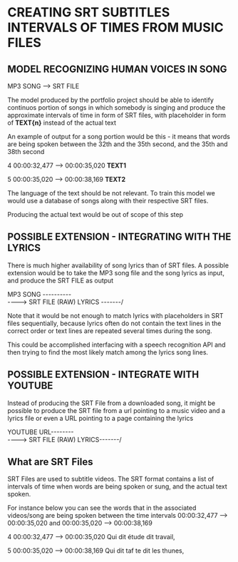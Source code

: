 # CREATING SRT SUBTITLES INTERVALS OF TIMES FROM MUSIC FILES


## MODEL RECOGNIZING HUMAN VOICES IN SONG

MP3 SONG --> SRT FILE

The model produced by the portfolio project should be able to identify continuos portion of songs in which somebody is singing
and produce the approximate intervals of time in form of SRT files,
with placeholder in form of **TEXT{n}** instead of the actual text

An example of output for a song portion would be this -  it means that words
are being spoken between the 32th and the 35th second, and the 35th and 38th second

4
00:00:32,477 --> 00:00:35,020
**TEXT1**

5
00:00:35,020 --> 00:00:38,169
**TEXT2**

The language of the text should be not relevant.
To train this model we would use a database of songs along with their respective SRT files.

Producing the actual text would be out of scope of this step

## POSSIBLE EXTENSION - INTEGRATING WITH THE LYRICS

There is much higher availability of song lyrics than of SRT files. A possible extension
would be to take the MP3 song file and the song lyrics as input, and produce the SRT FILE as output

MP3 SONG  ----------\
                     ----> SRT FILE
(RAW) LYRICS -------/

Note that it would be not enough to match lyrics with placeholders in SRT files sequentially,
because lyrics often do not contain the text lines in the correct order
or text lines are repeated several times during the song.

This could be accomplished interfacing with a speech recognition API and
then trying to find the most likely match among the lyrics song lines.

## POSSIBLE EXTENSION - INTEGRATE WITH YOUTUBE

Instead of producing the SRT File from a downloaded song, it might be possible to produce the SRT file
from a url pointing to a music video and a lyrics file or even a URL pointing to a page containing the lyrics


YOUTUBE URL--------\
                    ----> SRT FILE
(RAW) LYRICS-------/

## What are SRT Files

SRT Files are used to subtitle videos. The SRT format contains a list of intervals of time
when words are being spoken or sung, and the actual text spoken.

For instance below you can see the words that in the associated videos/song are being spoken
between the time intervals 00:00:32,477 --> 00:00:35,020 and 00:00:35,020 --> 00:00:38,169


4
00:00:32,477 --> 00:00:35,020
Qui dit étude dit travail,

5
00:00:35,020 --> 00:00:38,169
Qui dit taf te dit les thunes,
